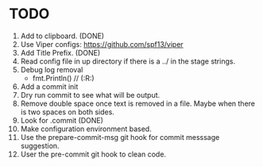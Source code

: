 # TODO

1. Add to clipboard. (DONE)
2. Use Viper configs: https://github.com/spf13/viper
3. Add Title Prefix. (DONE)
4. Read config file in up directory if there is a ../ in the stage strings.
5. Debug log removal
   - fmt.Println() // (:R:)
6. Add a commit init
7. Dry run commit to see what will be output.
8. Remove double space once text is removed in a file. Maybe when there is two spaces on both sides.
9. Look for .commit (DONE)
10. Make configuration environment based.
11. Use the prepare-commit-msg git hook for commit messsage suggestion.
12. User the pre-commit git hook to clean code.
